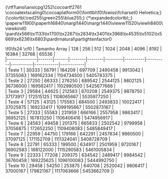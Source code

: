{\rtf1\ansi\ansicpg1252\cocoartf2761
\cocoatextscaling0\cocoaplatform0{\fonttbl\f0\fswiss\fcharset0 Helvetica;}
{\colortbl;\red255\green255\blue255;}
{\*\expandedcolortbl;;}
\paperw11900\paperh16840\margl1440\margr1440\vieww11520\viewh8400\viewkind0
\pard\tx566\tx1133\tx1700\tx2267\tx2834\tx3401\tx3968\tx4535\tx5102\tx5669\tx6236\tx6803\pardirnatural\partightenfactor0

\f0\fs24 \cf0 
| Tamanho Array | 128   | 256   | 512    | 1024   | 2048    | 4096     | 8192     | 16384     | 32768      | 65536      |\
|---------------|-------|-------|--------|--------|---------|----------|----------|-----------|------------|------------|\
| Teste 1       | 30333 | 56791 | 184209 | 697709 | 2490458 | 9913042  | 37355083 | 169162334 | 1104734500 | 5405783375 |\
| Teste 2       | 27250 | 66333 | 276250 | 689542 | 2544125 | 9802125  | 36736000 | 169562417 | 1102980500 | 5425677666 |\
| Teste 3       | 29584 | 44625 | 212583 | 670208 | 2549375 | 9878750  | 37173917 | 172515125 | 1108065667 | 5535977250 |\
| Teste 4       | 57125 | 43125 | 175583 | 684500 | 2493833 | 10022417 | 37025875 | 169233417 | 1099195667 | 5502873167 |\
| Teste 5       | 27333 | 55583 | 231959 | 666166 | 2557958 | 9863417  | 36952125 | 167813250 | 1106406416 | 5474956917 |\
| Teste 6       | 24583 | 49458 | 201375 | 665833 | 2502542 | 9799958  | 37056875 | 172652250 | 1109408083 | 5485849417 |\
| Teste 7       | 22959 | 44750 | 179166 | 642291 | 2457834 | 9860500  | 37097125 | 171152709 | 1111324041 | 5408728709 |\
| Teste 8       | 22791 | 65333 | 199500 | 634917 | 2501959 | 9720167  | 36902583 | 168122000 | 1115290583 | 5461005834 |\
| Teste 9       | 22333 | 77208 | 209375 | 634542 | 2489417 | 9984542  | 36760458 | 169225625 | 1096100083 | 5444992750 |\
| Teste 10      | 29458 | 54250 | 253875 | 640708 | 2520042 | 9806417  | 37000167 | 179821167 | 1117063666 | 5453662709 |}
